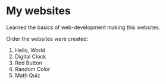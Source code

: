 # My websites

Learned the basics of web-development making this websites.

Order the websites were created:

1. Hello, World
2. Digital Clock
3. Red Button
4. Random Color
5. Math Quiz
